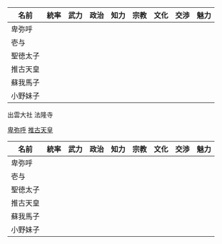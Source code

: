 | 名前     | 統率 | 武力 | 政治 | 知力 | 宗教 | 文化 | 交渉 | 魅力 |
| -------- | ---- | ---- | ---- | ---- | ---- | ---- | ---- | ---- |
| 卑弥呼   |      |      |      |      |      |      |      |      |
| 壱与     |      |      |      |      |      |      |      |      |
| 聖徳太子 |      |      |      |      |      |      |      |      |
| 推古天皇 |      |      |      |      |      |      |      |      |
| 蘇我馬子 |      |      |      |      |      |      |      |      |
| 小野妹子 |      |      |      |      |      |      |      |      |

出雲大社
法隆寺

[卑弥呼](https://ja.wikipedia.org/wiki/%E5%8D%91%E5%BC%A5%E5%91%BC)
[推古天皇](https://ja.wikipedia.org/wiki/%E6%8E%A8%E5%8F%A4%E5%A4%A9%E7%9A%87)
[]()
[]()

| 名前     | 統率 | 武力 | 政治 | 知力 | 宗教 | 文化 | 交渉 | 魅力 |
| -------- | ---- | ---- | ---- | ---- | ---- | ---- | ---- | ---- |
| 卑弥呼   |      |      |      |      |      |      |      |      |
| 壱与     |      |      |      |      |      |      |      |      |
| 聖徳太子 |      |      |      |      |      |      |      |      |
| 推古天皇 |      |      |      |      |      |      |      |      |
| 蘇我馬子 |      |      |      |      |      |      |      |      |
| 小野妹子 |      |      |      |      |      |      |      |      |

[]()
[]()
[]()
[]()
[]()
[]()
[]()
[]()
[]()
[]()
[]()
[]()
[]()
[]()
